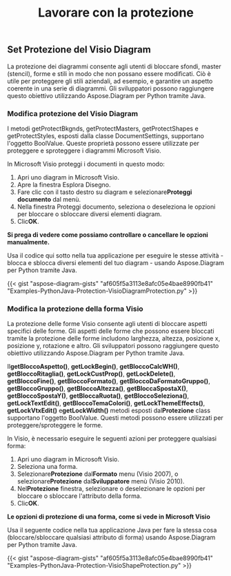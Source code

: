 ﻿---
title: Lavorare con la protezione
type: docs
weight: 90
url: /it/python-java/working-with-protection/
---
## **Set Protezione del Visio Diagram**
La protezione dei diagrammi consente agli utenti di bloccare sfondi, master (stencil), forme e stili in modo che non possano essere modificati. Ciò è utile per proteggere gli stili aziendali, ad esempio, e garantire un aspetto coerente in una serie di diagrammi. Gli sviluppatori possono raggiungere questo obiettivo utilizzando Aspose.Diagram per Python tramite Java.

### **Modifica protezione del Visio Diagram**
I metodi getProtectBkgnds, getProtectMasters, getProtectShapes e getProtectStyles, esposti dalla classe DocumentSettings, supportano l'oggetto BoolValue. Queste proprietà possono essere utilizzate per proteggere e sproteggere i diagrammi Microsoft Visio.

In Microsoft Visio proteggi i documenti in questo modo:

1. Apri uno diagram in Microsoft Visio.
1. Apre la finestra Esplora Disegno.
1.  Fare clic con il tasto destro su diagram e selezionare**Proteggi documento** dal menù.
1. Nella finestra Proteggi documento, seleziona o deseleziona le opzioni per bloccare o sbloccare diversi elementi diagram.
1.  Clic**OK**.

**Si prega di vedere come possiamo controllare o cancellare le opzioni manualmente.** 

Usa il codice qui sotto nella tua applicazione per eseguire le stesse attività - blocca e sblocca diversi elementi del tuo diagram - usando Aspose.Diagram per Python tramite Java.

{{< gist "aspose-diagram-gists" "af605f5a3113e8afc05e4bae8990fb41" "Examples-PythonJava-Protection-VisioDiagramProtection.py" >}}

### **Modifica la protezione della forma Visio**
La protezione delle forme Visio consente agli utenti di bloccare aspetti specifici delle forme. Gli aspetti delle forme che possono essere bloccati tramite la protezione delle forme includono larghezza, altezza, posizione x, posizione y, rotazione e altro. Gli sviluppatori possono raggiungere questo obiettivo utilizzando Aspose.Diagram per Python tramite Java.

 Il**getBloccoAspetto()**, **getLockBegin()**, **getBloccoCalcWH()**, **getBloccoRitaglia()**, **getLockCustProp()**, **getLockDelete()**, **getBloccoFine()**, **getBloccoFormato()**, **getBloccoDaFormatoGruppo()**, **getBloccoGruppo()**, **getBloccoAltezza()**, **getBloccaSpostaX()**, **getBloccoSpostaY()**, **getBloccaRuota()**, **getBloccoSeleziona()**, **getLockTextEdit()**, **getBloccoTemaColori()**, **getLockThemeEffects()**, **getLockVtxEdit()** e**getLockWidth()** metodi esposti dal**Protezione** class supportano l'oggetto BoolValue. Questi metodi possono essere utilizzati per proteggere/sproteggere le forme.

In Visio, è necessario eseguire le seguenti azioni per proteggere qualsiasi forma:

1. Apri uno diagram in Microsoft Visio.
1. Seleziona una forma.
1.  Selezionare**Protezione** dal**Formato** menu (Visio 2007), o selezionare**Protezione** dal**Sviluppatore** menù (Visio 2010).
1.  Nel**Protezione** finestra, selezionare o deselezionare le opzioni per bloccare o sbloccare l'attributo della forma.
1.  Clic**OK**.

**Le opzioni di protezione di una forma, come si vede in Microsoft Visio** 

Usa il seguente codice nella tua applicazione Java per fare la stessa cosa (bloccare/sbloccare qualsiasi attributo di forma) usando Aspose.Diagram per Python tramite Java.

{{< gist "aspose-diagram-gists" "af605f5a3113e8afc05e4bae8990fb41" "Examples-PythonJava-Protection-VisioShapeProtection.py" >}}
